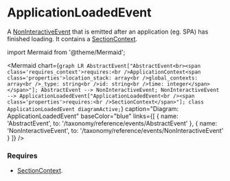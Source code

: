 # ApplicationLoadedEvent

A [NonInteractiveEvent](/taxonomy/reference/events/NonInteractiveEvent.md) that is emitted after an application (eg. SPA) has finished loading. It contains a 
[SectionContext](/taxonomy/reference/location-contexts/SectionContext.md).

import Mermaid from '@theme/Mermaid';

<Mermaid chart={`
	graph LR
        AbstractEvent["AbstractEvent<br><span class='requires_context'>requires:<br />ApplicationContext<span class='properties'>location_stack: array<br />global_contexts: array<br />_type: string<br />id: string<br />time: integer</span></span>"];
        AbstractEvent --> NonInteractiveEvent;
        NonInteractiveEvent --> ApplicationLoadedEvent["ApplicationLoadedEvent<br /><span class='properties'>requires:<br />SectionContext</span>"];
    class ApplicationLoadedEvent diagramActive;
`} 
  caption="Diagram: ApplicationLoadedEvent" 
  baseColor="blue" 
  links={[
    { name: 'AbstractEvent', to: '/taxonomy/reference/events/AbstractEvent' },
    { name: 'NonInteractiveEvent', to: '/taxonomy/reference/events/NonInteractiveEvent' }
  ]}
/>

### Requires
- [SectionContext](/taxonomy/reference/location-contexts/SectionContext.md).